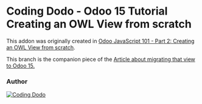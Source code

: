 # Coding Dodo - Odoo 15 Tutorial Creating an OWL View from scratch

This addon was originally created in
[Odoo JavaScript 101 - Part 2: Creating an OWL View from scratch](https://codingdodo.com/odoo-javascript-tutorial-101-part-2-creating-an-owl-view/).

This branch is the companion piece of the
[Article about migrating that view to Odoo 15.](https://codingdodo.com/odoo-15-owl-view-migration-guide)

### Author

[![Coding Dodo](https://res.cloudinary.com/phildl-cloudinary/image/upload/w_300/v1617638212/codingdodo/Coding_Dodo_rplksw.png)](https://codingdodo.com)
